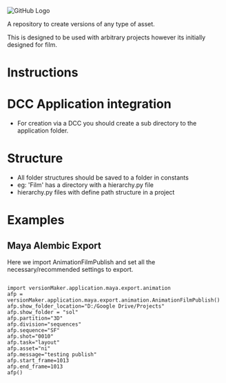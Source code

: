 ![GitHub Logo](lib/images/version_maker_logo_v01.png)


A repository to create versions of any type of asset.

This is designed to be used with arbitrary projects however its initially designed for film.


# Instructions

# DCC Application integration
- For creation via a DCC you should create a sub directory to the application folder.

# Structure
- All folder structures should be saved to a folder in constants
- eg: 'Film' has a directory with a hierarchy.py file
- hierarchy.py files with define path structure in a project




# Examples

## Maya Alembic Export

Here we import AnimationFilmPublish and set all the necessary/recommended settings to export.

<pre><code>
import versionMaker.application.maya.export.animation
afp = versionMaker.application.maya.export.animation.AnimationFilmPublish()
afp.show_folder_location="D:/Google Drive/Projects"
afp.show_folder = "sol"
afp.partition="3D"
afp.division="sequences"
afp.sequence="SF"
afp.shot="0010"
afp.task="layout"
afp.asset="ni"
afp.message="testing publish"
afp.start_frame=1013
afp.end_frame=1013
afp()
</code></pre>